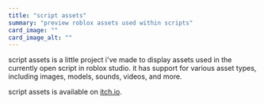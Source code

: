 ```yaml
---
title: "script assets"
summary: "preview roblox assets used within scripts"
card_image: ""
card_image_alt: ""
---
```


script assets is a little project i've made to display assets used in the currently open script in roblox studio. it has support for various asset types, including images, models, sounds, videos, and more. 

script assets is available on [itch.io](https://phoebethewitch.itch.io/script-assets).